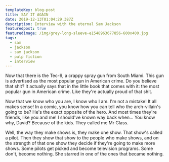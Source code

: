 ```yaml
---
templateKey: blog-post
title: SAY IT AGAIN
date: 2019-12-13T01:04:29.387Z
description: Interview with the eternal Sam Jackson
featuredpost: true
featuredimage: /img/grey-long-sleeve-e1548963677856-600x400.jpg
tags:
  - sam
  - jackson
  - sam jackson
  - pulp fiction
  - interview
---
```

Now that there is the Tec-9, a crappy spray gun from South Miami. This gun is advertised as the most popular gun in American crime. Do you believe that shit? It actually says that in the little book that comes with it: the most popular gun in American crime. Like they're actually proud of that shit. 

Now that we know who you are, I know who I am. I'm not a mistake! It all makes sense! In a comic, you know how you can tell who the arch-villain's going to be? He's the exact opposite of the hero. And most times they're friends, like you and me! I should've known way back when... You know why, David? Because of the kids. They called me Mr Glass.

Well, the way they make shows is, they make one show. That show's called a pilot. Then they show that show to the people who make shows, and on the strength of that one show they decide if they're going to make more shows. Some pilots get picked and become television programs. Some don't, become nothing. She starred in one of the ones that became nothing.
